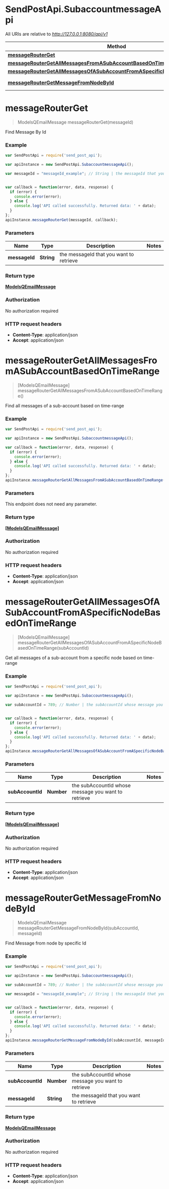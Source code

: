 # SendPostApi.SubaccountmessageApi

All URIs are relative to *http://127.0.0.1:8080/api/v1*

Method | HTTP request | Description
------------- | ------------- | -------------
[**messageRouterGet**](SubaccountmessageApi.md#messageRouterGet) | **GET** /subaccount/message/{messageId} | 
[**messageRouterGetAllMessagesFromASubAccountBasedOnTimeRange**](SubaccountmessageApi.md#messageRouterGetAllMessagesFromASubAccountBasedOnTimeRange) | **GET** /subaccount/message/ | 
[**messageRouterGetAllMessagesOfASubAccountFromASpecificNodeBasedOnTimeRange**](SubaccountmessageApi.md#messageRouterGetAllMessagesOfASubAccountFromASpecificNodeBasedOnTimeRange) | **GET** /subaccount/message/node/{subAccountId} | 
[**messageRouterGetMessageFromNodeById**](SubaccountmessageApi.md#messageRouterGetMessageFromNodeById) | **GET** /subaccount/message/node/{subAccountId}/{messageId} | 


<a name="messageRouterGet"></a>
# **messageRouterGet**
> ModelsQEmailMessage messageRouterGet(messageId)



Find Message By Id

### Example
```javascript
var SendPostApi = require('send_post_api');

var apiInstance = new SendPostApi.SubaccountmessageApi();

var messageId = "messageId_example"; // String | the messageId that you want to retrieve


var callback = function(error, data, response) {
  if (error) {
    console.error(error);
  } else {
    console.log('API called successfully. Returned data: ' + data);
  }
};
apiInstance.messageRouterGet(messageId, callback);
```

### Parameters

Name | Type | Description  | Notes
------------- | ------------- | ------------- | -------------
 **messageId** | **String**| the messageId that you want to retrieve | 

### Return type

[**ModelsQEmailMessage**](ModelsQEmailMessage.md)

### Authorization

No authorization required

### HTTP request headers

 - **Content-Type**: application/json
 - **Accept**: application/json

<a name="messageRouterGetAllMessagesFromASubAccountBasedOnTimeRange"></a>
# **messageRouterGetAllMessagesFromASubAccountBasedOnTimeRange**
> [ModelsQEmailMessage] messageRouterGetAllMessagesFromASubAccountBasedOnTimeRange()



Find all messages of a sub-account based on time-range

### Example
```javascript
var SendPostApi = require('send_post_api');

var apiInstance = new SendPostApi.SubaccountmessageApi();

var callback = function(error, data, response) {
  if (error) {
    console.error(error);
  } else {
    console.log('API called successfully. Returned data: ' + data);
  }
};
apiInstance.messageRouterGetAllMessagesFromASubAccountBasedOnTimeRange(callback);
```

### Parameters
This endpoint does not need any parameter.

### Return type

[**[ModelsQEmailMessage]**](ModelsQEmailMessage.md)

### Authorization

No authorization required

### HTTP request headers

 - **Content-Type**: application/json
 - **Accept**: application/json

<a name="messageRouterGetAllMessagesOfASubAccountFromASpecificNodeBasedOnTimeRange"></a>
# **messageRouterGetAllMessagesOfASubAccountFromASpecificNodeBasedOnTimeRange**
> [ModelsQEmailMessage] messageRouterGetAllMessagesOfASubAccountFromASpecificNodeBasedOnTimeRange(subAccountId)



Get all messages of a sub-account from a specific node based on time-range

### Example
```javascript
var SendPostApi = require('send_post_api');

var apiInstance = new SendPostApi.SubaccountmessageApi();

var subAccountId = 789; // Number | the subAccountId whose message you want to retrieve


var callback = function(error, data, response) {
  if (error) {
    console.error(error);
  } else {
    console.log('API called successfully. Returned data: ' + data);
  }
};
apiInstance.messageRouterGetAllMessagesOfASubAccountFromASpecificNodeBasedOnTimeRange(subAccountId, callback);
```

### Parameters

Name | Type | Description  | Notes
------------- | ------------- | ------------- | -------------
 **subAccountId** | **Number**| the subAccountId whose message you want to retrieve | 

### Return type

[**[ModelsQEmailMessage]**](ModelsQEmailMessage.md)

### Authorization

No authorization required

### HTTP request headers

 - **Content-Type**: application/json
 - **Accept**: application/json

<a name="messageRouterGetMessageFromNodeById"></a>
# **messageRouterGetMessageFromNodeById**
> ModelsQEmailMessage messageRouterGetMessageFromNodeById(subAccountId, messageId)



Find Message from node by specific Id

### Example
```javascript
var SendPostApi = require('send_post_api');

var apiInstance = new SendPostApi.SubaccountmessageApi();

var subAccountId = 789; // Number | the subAccountId whose message you want to retrieve

var messageId = "messageId_example"; // String | the messageId that you want to retrieve


var callback = function(error, data, response) {
  if (error) {
    console.error(error);
  } else {
    console.log('API called successfully. Returned data: ' + data);
  }
};
apiInstance.messageRouterGetMessageFromNodeById(subAccountId, messageId, callback);
```

### Parameters

Name | Type | Description  | Notes
------------- | ------------- | ------------- | -------------
 **subAccountId** | **Number**| the subAccountId whose message you want to retrieve | 
 **messageId** | **String**| the messageId that you want to retrieve | 

### Return type

[**ModelsQEmailMessage**](ModelsQEmailMessage.md)

### Authorization

No authorization required

### HTTP request headers

 - **Content-Type**: application/json
 - **Accept**: application/json

